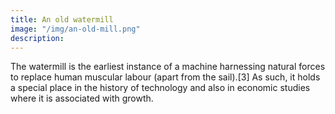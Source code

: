 ```yaml
---
title: An old watermill
image: "/img/an-old-mill.png"
description: 
---
```


The watermill is the earliest instance of a machine harnessing natural forces to replace human muscular labour (apart from the sail).[3] As such, it holds a special place in the history of technology and also in economic studies where it is associated with growth.